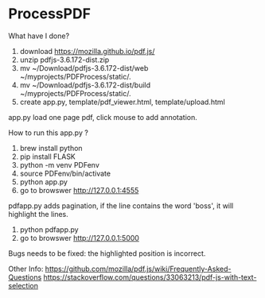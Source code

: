 # ProcessPDF


What have I done?
1. download https://mozilla.github.io/pdf.js/
2. unzip pdfjs-3.6.172-dist.zip
3. mv ~/Download/pdfjs-3.6.172-dist/web ~/myprojects/PDFProcess/static/.
4. mv ~/Download/pdfjs-3.6.172-dist/build ~/myprojects/PDFProcess/static/.
5. create app.py, template/pdf_viewer.html, template/upload.html

app.py load one page pdf, click mouse to add annotation.

How to run this app.py ?
1. brew install python
2. pip install FLASK
3. python -m venv PDFenv
4. source PDFenv/bin/activate
5. python app.py
6. go to browswer http://127.0.0.1:4555

pdfapp.py adds pagination, if the line contains the word 'boss', it will highlight the lines. 
1. python pdfapp.py
2. go to browswer http://127.0.0.1:5000

Bugs needs to be fixed: the highlighted position is incorrect.

Other Info:
https://github.com/mozilla/pdf.js/wiki/Frequently-Asked-Questions
https://stackoverflow.com/questions/33063213/pdf-js-with-text-selection
